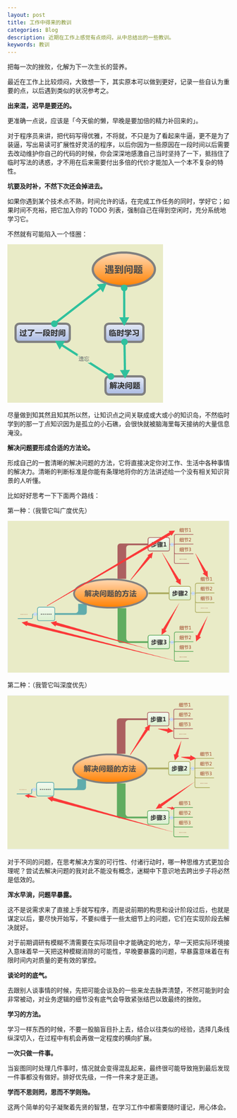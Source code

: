 ```yaml
---
layout: post
title: 工作中得来的教训
categories: Blog
description: 近期在工作上感觉有点烦闷，从中总结出的一些教训。
keywords: 教训
---
```


把每一次的挫败，化解为下一次生长的营养。

最近在工作上比较烦闷，大致想一下，其实原本可以做到更好，记录一些自认为重要的点，以后遇到类似的状况参考之。

**出来混，迟早是要还的。**

更准确一点说，应该是「今天偷的懒，早晚是要加倍的精力补回来的」。

对于程序员来讲，把代码写得优雅，不将就，不只是为了看起来牛逼，更不是为了装逼，写出易读可扩展性好灵活的程序，以后你因为一些原因在一段时间以后需要去改动维护你自己的代码的时候，你会深深地感激自己当时坚持了一下，抵挡住了临时写法的诱惑，才不用在后来需要付出多倍的代价才能加入一个本不复杂的特性。

**坑要及时补，不然下次还会掉进去。**

如果你遇到某个技术点不熟，时间允许的话，在完成工作任务的同时，学好它；如果时间不充裕，把它加入你的 TODO 列表，强制自己在得到空闲时，充分系统地学习它。

不然就有可能陷入一个怪圈：

![meet-problem](/images/posts/blog/meet-problem.png)

尽量做到知其然且知其所以然，让知识点之间关联成或大或小的知识岛，不然临时学到的那一丁点知识因为是孤立的小石礁，会很快就被脑海里每天接纳的大量信息淹没。

**解决问题要形成合适的方法论。**

形成自己的一套清晰的解决问题的方法，它将直接决定你对工作、生活中各种事情的解决力。清晰的判断标准是你能有条理地将你的方法讲述给一个没有相关知识背景的人听懂。

比如好好思考一下下面两个路线：

第一种：（我管它叫广度优先）

![solve-method1](/images/posts/blog/solve-method1.png)

第二种：（我管它叫深度优先）

![solve-method2](/images/posts/blog/solve-method2.png)

对于不同的问题，在思考解决方案的可行性、付诸行动时，哪一种思维方式更加合理呢？尝试去解决问题的我对此不能没有概念，迷糊中下意识地去跨出步子将必然是低效的。

**浑水早淌，问题早暴露。**

这不是说需求来了直接上手就写程序，而是说前期的构思和设计阶段过后，也就是谋定以后，要尽快开始写，不要纠缠于一些太细节上的问题，它们在实现阶段去解决就好。

对于前期调研有模糊不清需要在实际项目中才能确定的地方，早一天把实际环境接入意味着早一天把这种模糊消除的可能性，早晚要暴露的问题，早暴露意味着在有限时间内对质量的更有效的掌控。

**谈论时的底气。**

去跟别人谈事情的时候，先把可能会谈及的一些来龙去脉弄清楚，不然可能到时会非常被动，对业务逻辑的细节没有底气会导致紧张结巴以致最终的挫败。

**学习的方法。**

学习一样东西的时候，不要一股脑盲目扑上去，结合以往类似的经验，选择几条线纵深切入，在过程中有机会再做一定程度的横向扩展。

**一次只做一件事。**

当妄图同时处理几件事时，情况就会变得混乱起来，最终很可能导致拖到最后发现一件事都没有做好。排好优先级，一件一件来才是正道。

**学而不思则罔，思而不学则殆。**

这两个简单的句子凝聚着先贤的智慧，在学习工作中都需要随时谨记，用心体会。
